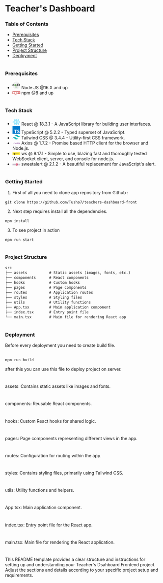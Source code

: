# Teacher's Dashboard

### Table of Contents

- [Prerequisites](#prerequisites)
- [Tech Stack](#Tecg-Stack)
- [Getting Started](#Getting-Started)
- [Project Structure](#Project-Structure)
- [Deployment](#Deployment)

#

### Prerequisites

- <img src="./readme/nodejs.png" width="25" style="top: 8px" /> Node JS @16.X and up
- <img src="./readme/npm.png" width="25" style="top: 8px" /> npm @8 and up

#

### Tech Stack

- <img src="./readme/react.png" width="25" style="top: 8px" /> React @ 18.3.1 - A JavaScript library for building user interfaces.
- <img src="./readme/typescript.png" width="25" style="top: 8px" /> TypeScript @ 5.2.2 - Typed superset of JavaScript.
- <img src="./readme/tailwind.png" width="25" style="top: 8px" /> Tailwind CSS @ 3.4.4 - Utility-first CSS framework.
- <img src="./readme/axios.png" width="25" style="top: 8px" /> Axios @ 1.7.2 - Promise based HTTP client for the browser and Node.js.
- <img src="./readme/ws.jpg" width="25" style="top: 8px" /> ws @ 8.17.1 - Simple to use, blazing fast and thoroughly tested WebSocket client, server, and console for node.js.
- <img src="./readme/sweetalert.png" width="25" style="top: 8px" /> sweetalert @ 2.1.2 - A beautiful replacement for JavaScript's alert.

#

### Getting Started

1. First of all you need to clone app repository from Github :

```
git clone https://github.com/Tusho7/teachers-dashboard-front
```

2. Next step requires install all the dependencies.

```
npm install
```

3. To see project in action

```
npm run start
```

#

### Project Structure

```
src
├── assets          # Static assets (images, fonts, etc.)
├── components      # React components
├── hooks           # Custom hooks
├── pages           # Page components
├── routes          # Application routes
├── styles          # Styling files
├── utils           # Utility functions
├── App.tsx         # Main application component
├── index.tsx       # Entry point file
└── main.tsx        # Main file for rendering React app
```

#

### Deployment

Before every deployment you need to create build file.

```

npm run build

```

after this you can use this file to deploy project on server.

#

assets: Contains static assets like images and fonts.

#

components: Reusable React components.

#

hooks: Custom React hooks for shared logic.

#

pages: Page components representing different views in the app.

#

routes: Configuration for routing within the app.

#

styles: Contains styling files, primarily using Tailwind CSS.

#

utils: Utility functions and helpers.

#

App.tsx: Main application component.

#

index.tsx: Entry point file for the React app.

#

main.tsx: Main file for rendering the React application.

#

This README template provides a clear structure and instructions for setting up and understanding your Teacher's Dsahboard Frontend project. Adjust the sections and details according to your specific project setup and requirements.

```

```
